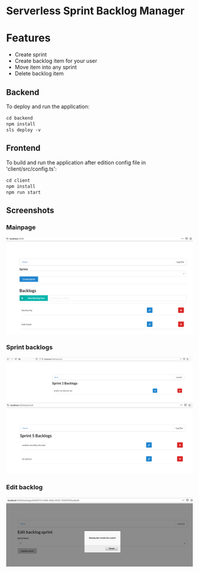 # Serverless Sprint Backlog Manager

# Features

- Create sprint
- Create backlog item for your user
- Move item into any sprint
- Delete backlog item

## Backend

To deploy and run the application:

```
cd backend
npm install
sls deploy -v
```

## Frontend

To build and run the application after edition config file in 'client/src/config.ts':
```
cd client
npm install
npm run start
```

## Screenshots

### Mainpage
![Alt text](screenshots/mainpag.PNG "mainpag")

### Sprint backlogs

![Alt text](screenshots/sprintbacklogs.PNG "sprintbacklogs")
![Alt text](screenshots/sprintbacklogs2.PNG "sprintbacklogs2")

### Edit backlog

![Alt text](screenshots/editbacklog.PNG "editbacklog")
